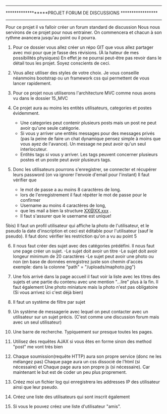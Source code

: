 ***************************************************************
******************PROJET FORUM DE DISCUSSIONS *****************
***************************************************************

Pour ce projet il va falloir créer un forum standard de discussion
Nous nous servirons de ce projet pour nous entrainer. On commencera
et chacun à son rythme avancera jusqu'au point ou il pourra.

1)  Pour ce dossier vous allez créer un répo GIT que vous allez partager
    avec moi pour que je fasse des révisions. (À la hateur de mes possibilités
    physiques) En effet je ne pourrai peut-être pas revoir dans le détail
    tous les projet. Soyez conscients de ceci.



2)  Vous allez utiliser des styles de votre choix. Je vous conseille néanmoins
    bootstrap ou un framework css qui permettent de vous lancer rapidement.



3)  Pour ce projet nous utiliserons l'architecture MVC comme nous
    avons vu dans le dossier 15_MVC



4)  Ce projet aura au moins les entités utilisateurs, categories et postes évidemment.
    - Une categories peut contenir plusieurs posts mais un post ne peut avoir qu'une seule
    catégorie.
    - Si vous y arriver une entités messages pour des messages privés (pas la peine de faire
    un chat dynamique pensez simple à moins que vous ayez de l'avance). Un message ne peut
    avoir qu'un seul interlocuteur.
    - Entités tags si vous y arriver. Les tags peuvent concerner plusieurs postes et un poste
    peut avoir plusieurs tags.



5)  Donc les utilisateurs pourrons s'enregistrer, se connecter et récupérer leurs password
    (on va ignorer l'envoie d'email pour l'instant)
    Il faut vérifier que
    - le mot de passe a au moins 8 caractères de long.
    - lors de l'enregistrement il faut répéter le mot de passe pour le confirmer
    - Username au moins 4 caractères de long,
    - que les mail a bien la structure XX@XX.xxx .
    - Il faut s'assurer que le username est unique!



5bis)   Il faut un profil utilisateur qui affiche la photo de l'utilisateur, et le pseudo
        la date d'inscription et ceci est éditable pour l'utilisateur (sauf le pseudo).
        Il faut donc vérifier les restriction qu'on a vu au point 5



6)  Il nous faut créer des sujet avec des catégories prédéfini. Il nous faut une page
    créer un sujet.
    -Le sujet doit avoir un titre
    -Le sujet doit avoir longeur minimum de 20 caractères
    -Le sujet peut avoir une photo ou non (en base de données enregistrez juste son chemin d'accès
    exemple: dans la colonne "path" = "/uploads/maphoto.jpg")



6)  Une fois arrivé dans la page accueil il faut voir la liste avec les titres des sujets
    et une partie du contenu avec une mention "...lire" plus à la fin. Il faut également
    Une photo miniature mais la photo n'est pas obligatoire
    (Si vous arrivez ici c'est déjà bien)


7)  Il faut un système de filtre par sujet


8)  Un système de messagerie avec lequel on peut contacter avec un utilisateur sur un sujet
    précis. (C'est comme une discussion forum mais avec un seul utilisateur)

9)  Une barre de recherche. Typiquement sur presque toutes les pages.

10) Utilisez des requêtes AJAX si vous êtes en forme sinon des method "post"
    me vont très bien

11) Chaque soumission(requête HTTP) aura son propre service (donc ne les mélangez pas)
    Chaque page aura un css dissocié de l'html (si nécessaire)
    et Chaque page aura son propre js (si nécessaire).
    Car maintenant le but est de coder un peu plus proprement.

12) Créez moi un fichier log qui enregistrera les addresses IP des utilisateur ainsi que
    leur pseudo.

13) Créez une liste des utilisateurs qui sont inscrit également

14) Si vous le pouvez créez une liste d'utilisateur "amis".
